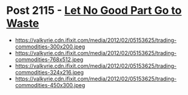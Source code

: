 # Post 2115 - [Let No Good Part Go to Waste](https://www.ifixit.com/News/2115/let-no-good-part-go-to-waste)

- https://valkyrie.cdn.ifixit.com/media/2012/02/05153625/trading-commodities-300x200.jpeg
- https://valkyrie.cdn.ifixit.com/media/2012/02/05153625/trading-commodities-768x512.jpeg
- https://valkyrie.cdn.ifixit.com/media/2012/02/05153625/trading-commodities-324x216.jpeg
- https://valkyrie.cdn.ifixit.com/media/2012/02/05153625/trading-commodities-450x300.jpeg
